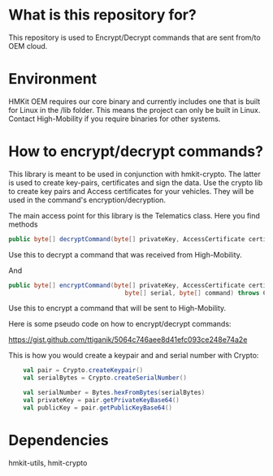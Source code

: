 # What is this repository for? #

This repository is used to Encrypt/Decrypt commands that are sent from/to OEM cloud.

# Environment #

HMKit OEM requires our core binary and currently includes one that is built for Linux in the /lib folder.
This means the project can only be built in Linux. Contact High-Mobility if you require binaries for other
systems.

# How to encrypt/decrypt commands? #

This library is meant to be used in conjunction with hmkit-crypto. The latter is used to create key-pairs, certificates and sign the data.
Use the crypto lib to create key pairs and Access certificates for your vehicles. They will be used in the command's encryption/decryption.

The main access point for this library is the Telematics class. Here you find methods

```java
public byte[] decryptCommand(byte[] privateKey, AccessCertificate certificate, byte[] command) throws CryptoException
```

Use this to decrypt a command that was received from High-Mobility.

And

```java
public byte[] encryptCommand(byte[] privateKey, AccessCertificate certificate, byte[] nonce,
                                byte[] serial, byte[] command) throws CryptoException
```

Use this to encrypt a command that will be sent to High-Mobility.

Here is some pseudo code on how to encrypt/decrypt commands:

https://gist.github.com/ttiganik/5064c746aee8d41efc093ce248e74a2e

This is how you would create a keypair and and serial number with Crypto:

```scala
    val pair = Crypto.createKeypair()
    val serialBytes = Crypto.createSerialNumber()

    val serialNumber = Bytes.hexFromBytes(serialBytes)
    val privateKey = pair.getPrivateKeyBase64()
    val publicKey = pair.getPublicKeyBase64()
```

# Dependencies #

hmkit-utils, hmit-crypto